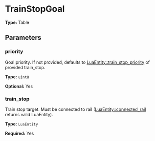 # TrainStopGoal

**Type:** Table

## Parameters

### priority

Goal priority. If not provided, defaults to [LuaEntity::train_stop_priority](runtime:LuaEntity::train_stop_priority) of provided train_stop.

**Type:** `uint8`

**Optional:** Yes

### train_stop

Train stop target. Must be connected to rail ([LuaEntity::connected_rail](runtime:LuaEntity::connected_rail) returns valid LuaEntity).

**Type:** `LuaEntity`

**Required:** Yes

